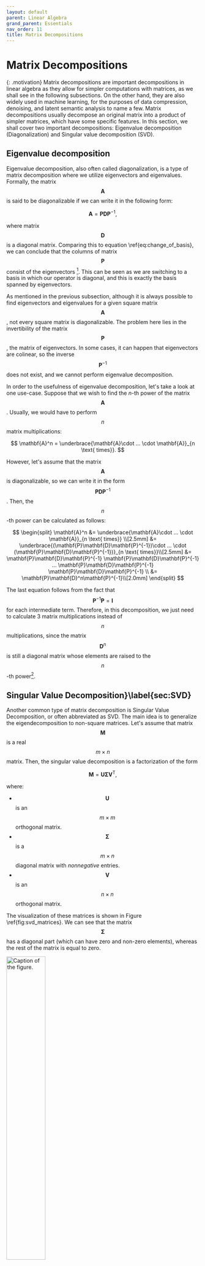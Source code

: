 ```yaml
---
layout: default
parent: Linear Algebra
grand_parent: Essentials
nav_order: 11
title: Matrix Decompositions
---
```


# Matrix Decompositions


{: .motivation}
Matrix decompositions are important decompositions in linear algebra as they allow for simpler computations with matrices, as we shall see in the following subsections. On the other hand, they are also widely used in machine learning, for the purposes of data compression, denoising, and latent semantic analysis to name a few. Matrix decompositions usually decompose an original matrix into a product of simpler matrices, which have some specific features. In this section, we shall cover two important decompositions: Eigenvalue decomposition (Diagonalization) and Singular value decomposition (SVD).


## Eigenvalue decomposition
Eigenvalue decomposition, also often called diagonalization, is a type of matrix decomposition where we utilize eigenvectors and eigenvalues. Formally, the matrix $$\mathbf{A}$$ is said to be diagonalizable if we can write it in the following form:

$$
\label{eq:eigendecomposition}
    \mathbf{A} = \mathbf{P}\mathbf{D}\mathbf{P}^{-1},
$$

where matrix $$\mathbf{D}$$ is a diagonal matrix. Comparing this to equation \ref{eq:change_of_basis}, we can conclude that the columns of matrix $$\mathbf{P}$$ consist of the eigenvectors [^1]. This can be seen as we are switching to a basis in which our operator is diagonal, and this is exactly the basis spanned by eigenvectors. 

As mentioned in the previous subsection, although it is always possible to find eigenvectors and eigenvalues for a given square matrix $$\mathbf{A}$$, not every square matrix is diagonalizable. The problem here lies in the invertibility of the matrix $$\mathbf{P}$$, the matrix of eigenvectors. In some cases, it can happen that eigenvectors are colinear, so the inverse $$\mathbf{P}^{-1}$$ does not exist, and we cannot perform eigenvalue decomposition. 

In order to the usefulness of eigenvalue decomposition, let's take a look at one use-case. Suppose that we wish to find the $n$-th power of the matrix $$\mathbf{A}$$. Usually, we would have to perform $$n$$ matrix multiplications:

$$
\mathbf{A}^n = \underbrace{\mathbf{A}\cdot  ...  \cdot \mathbf{A}}_{n \text{ times}}.
$$

However, let's assume that the matrix $$\mathbf{A}$$ is diagonalizable, so we can write it in the form $$\mathbf{P}\mathbf{D}\mathbf{P}^{-1}$$. Then, the $$n$$-th power can be calculated as follows:

$$
\begin{split}
\mathbf{A}^n &= \underbrace{\mathbf{A}\cdot  ...  \cdot \mathbf{A}}_{n \text{ times}} \\[2.5mm]
&=  \underbrace{(\mathbf{P}\mathbf{D}\mathbf{P}^{-1})\cdot  ...  \cdot (\mathbf{P}\mathbf{D}\mathbf{P}^{-1})}_{n \text{ times}}\\[2.5mm]
&= \mathbf{P}\mathbf{D}\mathbf{P}^{-1} \mathbf{P}\mathbf{D}\mathbf{P}^{-1}  ... \mathbf{P}\mathbf{D}\mathbf{P}^{-1} \mathbf{P}\mathbf{D}\mathbf{P}^{-1} \\
&= \mathbf{P}\mathbf{D}^n\mathbf{P}^{-1}\\[2.0mm]
\end{split}
$$

The last equation follows from the fact that $$\mathbf{P}^{-1} \mathbf{P} = \mathbf{I}$$ for each intermediate term. Therefore, in this decomposition, we just need to calculate 3 matrix multiplications instead of $$n$$ multiplications, since the matrix $$\mathbf{D}^n$$ is still a diagonal matrix whose elements are raised to the $$n$$-th power[^2].


## Singular Value Decomposition}\label{sec:SVD}
Another common type of matrix decomposition is Singular Value Decomposition, or often abbreviated as SVD. The main idea is to generalize the eigendecomposition to non-square matrices. Let's assume that matrix $$\mathbf{M}$$ is a real $$m \times n$$ matrix. Then, the singular value decomposition is a factorization of the form

$$\label{eq:svd}
    \mathbf{M} = \mathbf{U}\mathbf{\Sigma}\mathbf{V}^{\text{T}},
$$

where:

- $$\mathbf{U}$$ is an $$m\times m$$ orthogonal matrix.
- $$\mathbf{\Sigma}$$ is a $$m\times n$$ diagonal matrix with _nonnegative_ entries.
- $$\mathbf{V}$$ is an $$n\times n$$ orthogonal matrix.

The visualization of these matrices is shown in Figure \ref{fig:svd_matrices}. We can see that the matrix $$\mathbf{\Sigma}$$ has a diagonal part (which can have zero and non-zero elements), whereas the rest of the matrix is equal to zero. 

<div class="text-center">
  <img src="../figures/svd_matrices.PNG" alt="Caption of the figure." width="45%" id="fig:svd_matrices">
</div>

Figure 1:  _A visual representation of SVD for a $$2\times 2$$ matrix. Adapted from [Wikipedia](https://en.wikipedia.org/wiki/Singular_value_decomposition#/media/File:Singular_value_decomposition_visualisation.svg)._


The diagonal elements $$\sigma_i = \Sigma_{ii}$$ of the matrix $$\mathbf{\Sigma}$$ are called _singular values_ of $$\mathbf{\Sigma}$$. Singular values are uniquely determined by the matrix $$\mathbf{M}$$, and we can show that the number number of non-zero singular values is equal to the rank of $$\mathbf{\Sigma}$$. From decompositions explained in \ref{sec:low_rank}, we can see that the SVD expression is equivalent to the following:

$$
\mathbf{M} = \mathbf{U}\mathbf{\Sigma}\mathbf{V}^{\text{T}} = \sum_{i=1}^{\text{min}(m,n)} \sigma_i \cdot \mathbf{u}_i \mathbf{v}_i^{\text{T}}
$$

From this, we see that the SVD of matrix $$\mathbf{M}$$ expresses it as a (nonnegative) linear combination of rank-1 matrices, and we know that number of non-zero terms in such linear combination is equal to the rank of the matrix. 

Geometrically, SVD actually performs very simple and intuitive operations. Firstly, the matrix $$\mathbf{V}^{\text{T}}$$ performs a rotation in $$\mathbb{R}^n$$. Next, the matrix $$\mathbf{\Sigma}$$ simply rescales the rotated vectors by a singular value and appends/deletes dimensions to match the dimension $$m$$ to $$n$$. Finally, the matrix $$\mathbf{U}$$ performs a rotation in $$\mathbb{R}^n$$. In the case of a real $$2\times 2$$ matrix, SVD can be visualized as shown in Figure \ref{fig:svd}. On the top route, we can see the direct application of a matrix $$\mathbf{M}$$ on two unit vectors. On the bottom route, we can see the action of each matrix in the SVD. We have used a case of a square matrix, as it is easier to visualize (in general, the matrix $$\mathbf{\Sigma}$$ would add or remove dimensions, depending on the form of the matrix $$\mathbf{M}$$). 


<div class="text-center">
  <img src="../figures/svd.png" alt="Caption of the figure." width="45%" id="fig:svd">
</div>

Figure 2:  _A visual representation of SVD for a $$2\times 2$$ matrix. Adapted from [Wikipedia](https://en.wikipedia.org/wiki/Singular_value_decomposition#/media/File:Singular-Value-Decomposition.svg)._

We have motivated low-rank approximation methods in Subsection \ref{sec:low_rank}, but we haven't discussed how SVD can come in handy for this application. We shall first explain the procedure of using SVD for approximating matrices by their low-rank counterpart and then will show why this approach works. The rank-$$k$$ approximation $$\mathbf{M}_k$$ of the matrix $$\mathbf{M}$$ can be found as follows:

1. We compute the singular value decomposition of the matrix $$\mathbf{M}$$ of the form $$\mathbf{M} = \mathbf{U}\mathbf{\Sigma}\mathbf{V}^{\text{T}}$$, as in \ref{eq:svd}. We assume that the matrix the diagonal elements of the matrix $$\mathbf{\Sigma}$$ are sorted from high to low. 
2. We only keep the first $k$ columns of the matrix $$\mathbf{U}$$, and we denote this matrix as $$\mathbf{U}_k$$ (the shape of the matrix changes from $$m\times m \to m \times k$$). 
3. We only keep the first $$k$$ rows of the matrix $$\mathbf{V}^{\text{T}}$$, and we denote this matrix as $$\mathbf{V}^{\text{T}}_k$$ (the shape of the transposed matrix changes from $$n\times n \to k \times n$$). 
4. We only keep the first $$k$$ singular values (assuming they are ranked from high to low). 
5. The $$k$$-rank approximation $$\mathbf{M}_k$$ of the matrix $$\mathbf{M}$$ is then given by $$\mathbf{M}_k = \mathbf{U}_k \mathbf{\Sigma}_k \mathbf{V}_k^{\text{T}}$$

Although we have found a consistent way to calculate a $$k$$-rank approximation of an arbitrary matrix, how can we know whether a low-rank approximation using SVD is any good? In order to quantify the _goodness_ of the approximation, let's first how we will measure it. If we treat a matrix $$\mathbf{M}$$ as a vector, then the $$\ell_2$$ norm of it (called the Frobenius norm) is given by:

$$
\|\mathbf{M}\| = \sqrt{\sum_{ij} \text{M}_{ij}^2}
$$

A good low-rank approximation $$\mathbf{M}_k$$ of the matrix $$\mathbf{M}$$ can then intuitively be defined as the one that minimizes the error quantity $$\varepsilon \equiv \|\mathbf{M}-\mathbf{M}_k \|$$, i.e. an approximation that will resemble the original matrix the most, measured by the Frobenius norm. In fact, it can be shown that given any $k$-rank matrix $$\mathbf{A}_k$$, the following inequality holds:

$$
\|\mathbf{M}-\mathbf{M}_k \| \leq \|\mathbf{M}-\mathbf{A}_k \|,
$$

where $$\mathbf{M}_k$$ is the $$k$$-rank approximation obtained using SVD. Therefore, the low-rank approximation obtained using SVD is optimal in terms of the Frobenius norm. 

{: .summary}
>Eigenvalue decomposition, often called diagonalization, is a type of matrix decomposition in which we decompose a square matrix into simpler matrices that involve eigenvalues and eigenvectors. Although we can find eigenvectors and eigenvalues of all square matrices, we can diagonalize only those matrices whose eigenvectors form a basis, as we need to be able to invert the matrix that consists of eigenvectors[^3]. However, we can only perform eigenvalue decomposition for square matrices which is a big limitation. In the next subsection, we will introduce singular value decomposition, which can be thought of as a generalization of the eigenvalue decomposition for non-square matrices.
> 
>The Singular Value Decomposition (SVD) breaks down a matrix into simpler components, similar to the eigendecomposition but for non-square matrices. SVD expresses a matrix as the product of three matrices: $$\mathbf{U}$$, $$\mathbf{\Sigma}$$, and $$\mathbf{V}^\text{T}$$. The first and third matrices are orthogonal, and the second matrix is a diagonal matrix with non-negative numbers on the diagonal called singular values. SVD allows a matrix to be expressed as a sum of simpler matrices of rank 1, and this process involves simple operations of rotation and scaling. SVD can be used to approximate a matrix by a lower-rank matrix, and the goodness of the approximation is measured by the Frobenius norm. SVD provides the best possible low-rank approximation in terms of the Frobenius norm.


[^1]: Technically, we would write $$\mathbf{D} =\mathbf{P}^{-1}\mathbf{A}\mathbf{P}$$, but multiplying by both $$\mathbf{P}$$ and $$\mathbf{P}^{-1}$$ from both sides yields equation \ref{eq:eigendecomposition}.
[^2]: For example if $\lambda_i$ is the $i$-th diagonal element of the matrix $$\mathbf{D}$$, then $$\lambda_i^n$$ will be the $$i$$-th diagonal element of the matrix $$\mathbf{D}^n$$.
[^3]: Only matrices whose rows are linearly independent have an inverse, i.e. they have a full rank.
